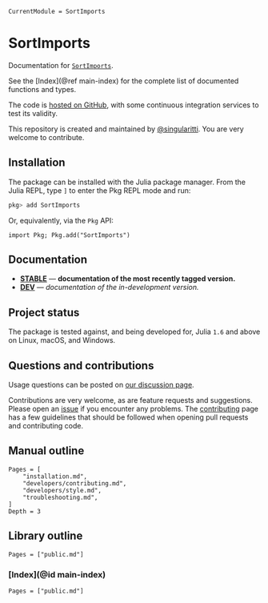 ```@meta
CurrentModule = SortImports
```

# SortImports

Documentation for [`SortImports`](https://github.com/singularitti/SortImports.jl).

See the [Index](@ref main-index) for the complete list of documented functions
and types.

The code is [hosted on GitHub](https://github.com/singularitti/SortImports.jl),
with some continuous integration services to test its validity.

This repository is created and maintained by [@singularitti](https://github.com/singularitti).
You are very welcome to contribute.

## Installation

The package can be installed with the Julia package manager.
From the Julia REPL, type `]` to enter the Pkg REPL mode and run:

```julia
pkg> add SortImports
```

Or, equivalently, via the `Pkg` API:

```@repl
import Pkg; Pkg.add("SortImports")
```

## Documentation

- [**STABLE**](https://singularitti.github.io/SortImports.jl/stable) — **documentation of the most recently tagged version.**
- [**DEV**](https://singularitti.github.io/SortImports.jl/dev) — _documentation of the in-development version._

## Project status

The package is tested against, and being developed for, Julia `1.6` and above on Linux,
macOS, and Windows.

## Questions and contributions

Usage questions can be posted on
[our discussion page](https://github.com/singularitti/SortImports.jl/discussions).

Contributions are very welcome, as are feature requests and suggestions. Please open an
[issue](https://github.com/singularitti/SortImports.jl/issues)
if you encounter any problems. The [contributing](@ref) page has
a few guidelines that should be followed when opening pull requests and contributing code.

## Manual outline

```@contents
Pages = [
    "installation.md",
    "developers/contributing.md",
    "developers/style.md",
    "troubleshooting.md",
]
Depth = 3
```

## Library outline

```@contents
Pages = ["public.md"]
```

### [Index](@id main-index)

```@index
Pages = ["public.md"]
```
